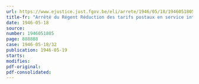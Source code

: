 ```yaml
---
url: https://www.ejustice.just.fgov.be/eli/arrete/1946/05/18/1946051805/justel
title-fr: "Arrêté du Régent Réduction des tarifs postaux en service intérieur"
date: 1946-05-18
source:
number: 1946051805
page: 888888
case: 1946-05-18/32
publication: 1946-05-19
starts:
modifies:
pdf-original:
pdf-consolidated:
---
```


